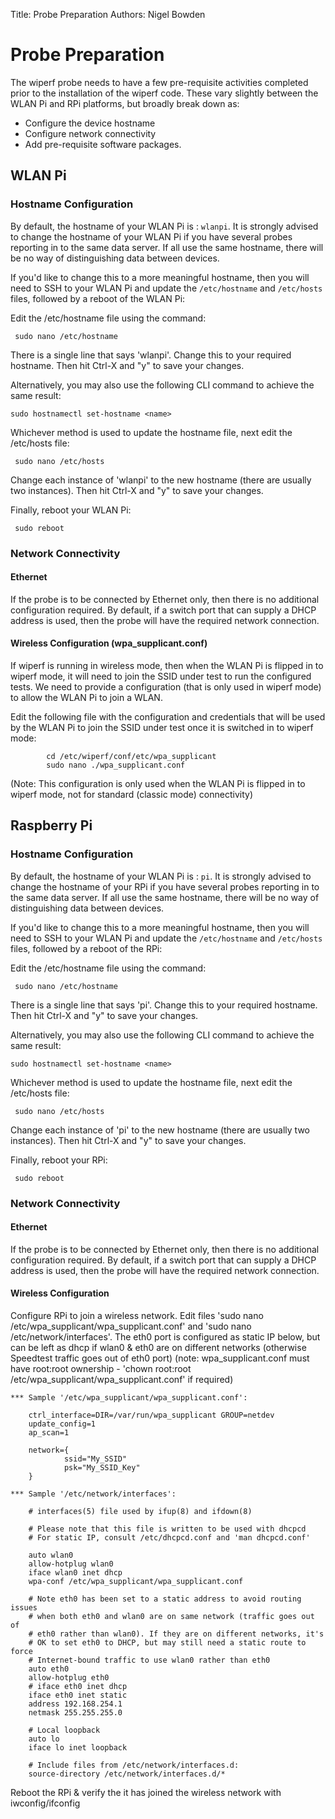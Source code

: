 Title: Probe Preparation
Authors: Nigel Bowden

# Probe Preparation

The wiperf probe needs to have a few pre-requisite activities completed prior to the installation of the wiperf code. These vary slightly between the WLAN Pi and RPi platforms, but broadly break down as:

- Configure the device hostname
- Configure network connectivity
- Add pre-requisite software packages.

## WLAN Pi

### Hostname Configuration

By default, the hostname of your WLAN Pi is : ```wlanpi```. It is strongly advised to change the hostname of your WLAN Pi if you have several probes reporting in to the same data server. If all use the same hostname, there will be no way of distinguishing data between devices. 

If you'd like to change this to a more meaningful hostname, then you will need to SSH to your WLAN Pi and update the ```/etc/hostname``` and ```/etc/hosts``` files, followed by a reboot of the WLAN Pi:

Edit the /etc/hostname file using the command:

```
 sudo nano /etc/hostname
```

There is a single line that says 'wlanpi'. Change this to your required hostname. Then hit Ctrl-X  and "y" to save your changes.

Alternatively, you may also use the following CLI command to achieve the same result:

```
sudo hostnamectl set-hostname <name>
```

Whichever method is used to update the hostname file, next edit the /etc/hosts file:

```
 sudo nano /etc/hosts
```
Change each instance of 'wlanpi' to the new hostname (there are usually two instances). Then hit Ctrl-X  and "y" to save your changes.

Finally, reboot your WLAN Pi:

```
 sudo reboot
```
### Network Connectivity

#### Ethernet

If the probe is to be connected by Ethernet only, then there is no additional configuration required. By default, if a switch port that can supply a DHCP address is used, then the probe will have the required network connection.

#### Wireless Configuration (wpa_supplicant.conf)

If wiperf is running in wireless mode, then when the WLAN Pi is flipped in to wiperf mode, it will need to join the SSID under test to run the configured tests. We need to provide a configuration (that is only used in wiperf mode) to allow the WLAN Pi to join a WLAN.

Edit the following file with the configuration and credentials that will be used by the WLAN Pi to join the SSID under test once it is switched in to wiperf mode:

```
        cd /etc/wiperf/conf/etc/wpa_supplicant
        sudo nano ./wpa_supplicant.conf
```

(Note: This configuration is only used when the WLAN Pi is flipped in to wiperf mode, not for standard (classic mode) connectivity)

## Raspberry Pi

### Hostname Configuration

By default, the hostname of your WLAN Pi is : ```pi```. It is strongly advised to change the hostname of your RPi if you have several probes reporting in to the same data server. If all use the same hostname, there will be no way of distinguishing data between devices. 

If you'd like to change this to a more meaningful hostname, then you will need to SSH to your WLAN Pi and update the ```/etc/hostname``` and ```/etc/hosts``` files, followed by a reboot of the RPi:

Edit the /etc/hostname file using the command:

```
 sudo nano /etc/hostname
```

There is a single line that says 'pi'. Change this to your required hostname. Then hit Ctrl-X  and "y" to save your changes.

Alternatively, you may also use the following CLI command to achieve the same result:

```
sudo hostnamectl set-hostname <name>
```

Whichever method is used to update the hostname file, next edit the /etc/hosts file:

```
 sudo nano /etc/hosts
```
Change each instance of 'pi' to the new hostname (there are usually two instances). Then hit Ctrl-X  and "y" to save your changes.

Finally, reboot your RPi:

```
 sudo reboot
```

### Network Connectivity

#### Ethernet

If the probe is to be connected by Ethernet only, then there is no additional configuration required. By default, if a switch port that can supply a DHCP address is used, then the probe will have the required network connection.

#### Wireless Configuration

Configure RPi to join a wireless network. Edit files 'sudo nano /etc/wpa_supplicant/wpa_supplicant.conf' and 'sudo nano /etc/network/interfaces'. The eth0 port is configured as static IP below, but can be left as dhcp if wlan0 & eth0 are on different networks (otherwise Speedtest traffic goes out of eth0 port)
(note: wpa_supplicant.conf must have root:root ownership - 'chown root:root /etc/wpa_supplicant/wpa_supplicant.conf' if required)

    *** Sample '/etc/wpa_supplicant/wpa_supplicant.conf':
    
        ctrl_interface=DIR=/var/run/wpa_supplicant GROUP=netdev
        update_config=1
        ap_scan=1

        network={
                ssid="My_SSID"
                psk="My_SSID_Key"
        }
    
    *** Sample '/etc/network/interfaces':
    
        # interfaces(5) file used by ifup(8) and ifdown(8)

        # Please note that this file is written to be used with dhcpcd
        # For static IP, consult /etc/dhcpcd.conf and 'man dhcpcd.conf'

        auto wlan0
        allow-hotplug wlan0
        iface wlan0 inet dhcp
        wpa-conf /etc/wpa_supplicant/wpa_supplicant.conf

        # Note eth0 has been set to a static address to avoid routing issues 
        # when both eth0 and wlan0 are on same network (traffic goes out of 
        # eth0 rather than wlan0). If they are on different networks, it's
        # OK to set eth0 to DHCP, but may still need a static route to force
        # Internet-bound traffic to use wlan0 rather than eth0
        auto eth0
        allow-hotplug eth0 
        # iface eth0 inet dhcp 
        iface eth0 inet static
        address 192.168.254.1
        netmask 255.255.255.0

        # Local loopback
        auto lo
        iface lo inet loopback

        # Include files from /etc/network/interfaces.d:
        source-directory /etc/network/interfaces.d/*

Reboot the RPi & verify the it has joined the wireless network with iwconfig/ifconfig 

